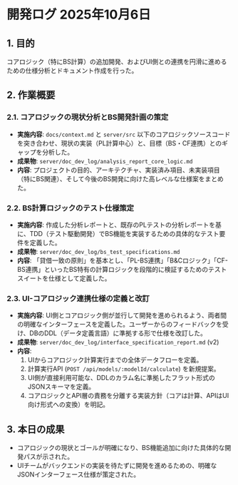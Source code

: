 # 開発ログ 2025年10月6日

## 1. 目的

コアロジック（特にBS計算）の追加開発、およびUI側との連携を円滑に進めるための仕様分析とドキュメント作成を行った。

## 2. 作業概要

### 2.1. コアロジックの現状分析とBS開発計画の策定

- **実施内容**: `docs/context.md` と `server/src` 以下のコアロジックソースコードを突き合わせ、現状の実装（PL計算中心）と、目標（BS・CF連携）とのギャップを分析した。
- **成果物**: `server/doc_dev_log/analysis_report_core_logic.md`
- **内容**: プロジェクトの目的、アーキテクチャ、実装済み項目、未実装項目（特にBS関連）、そして今後のBS開発に向けた高レベルな仕様案をまとめた。

### 2.2. BS計算ロジックのテスト仕様策定

- **実施内容**: 作成した分析レポートと、既存のPLテストの分析レポートを基に、TDD（テスト駆動開発）でBS機能を実装するための具体的なテスト要件を定義した。
- **成果物**: `server/doc_dev_log/bs_test_specifications.md`
- **内容**: 「貸借一致の原則」を基本とし、「PL-BS連携」「B&Cロジック」「CF-BS連携」といったBS特有の計算ロジックを段階的に検証するためのテストスイートを仕様として定義した。

### 2.3. UI-コアロジック連携仕様の定義と改訂

- **実施内容**: UI側とコアロジック側が並行して開発を進められるよう、両者間の明確なインターフェースを定義した。ユーザーからのフィードバックを受け、DBのDDL（データ定義言語）に準拠する形で仕様を改訂した。
- **成果物**: `server/doc_dev_log/interface_specification_report.md` (v2)
- **内容**:
  1.  UIからコアロジック計算実行までの全体データフローを定義。
  2.  計算実行API (`POST /api/models/:modelId/calculate`) を新規提案。
  3.  UI側が直接利用可能な、DDLのカラム名に準拠したフラット形式のJSONスキーマを定義。
  4.  コアロジックとAPI層の責務を分離する実装方針（コアは計算、APIはUI向け形式への変換）を明記。

## 3. 本日の成果

- コアロジックの現状とゴールが明確になり、BS機能追加に向けた具体的な開発パスが示された。
- UIチームがバックエンドの実装を待たずに開発を進めるための、明確なJSONインターフェース仕様が策定された。

